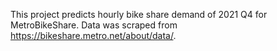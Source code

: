 This project predicts hourly bike share demand of 2021 Q4 for MetroBikeShare.
Data was scraped from https://bikeshare.metro.net/about/data/.
